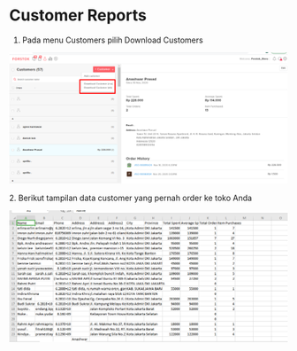 # Customer Reports

1. Pada menu Customers pilih Download Customers

![](<../../.gitbook/assets/image (50) (1).png>)

2\. Berikut tampilan data customer yang pernah order ke toko Anda

![](<../../.gitbook/assets/image (277).png>)
